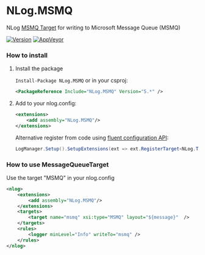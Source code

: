 # NLog.MSMQ
NLog [MSMQ Target](https://github.com/NLog/NLog/wiki/MSMQ-target) for writing to Microsoft Message Queue (MSMQ)

[![Version](https://badge.fury.io/nu/NLog.MSMQ.svg)](https://www.nuget.org/packages/NLog.MSMQ)
[![AppVeyor](https://img.shields.io/appveyor/ci/nlog/NLog-MSMQ/master.svg)](https://ci.appveyor.com/project/nlog/NLog-MSMQ/branch/master)


### How to install

1) Install the package

    `Install-Package NLog.MSMQ` or in your csproj:

    ```xml
    <PackageReference Include="NLog.MSMQ" Version="5.*" />
    ```

2) Add to your nlog.config:

    ```xml
    <extensions>
        <add assembly="NLog.MSMQ"/>
    </extensions>
    ```

   Alternative register from code using [fluent configuration API](https://github.com/NLog/NLog/wiki/Fluent-Configuration-API):

    ```csharp
    LogManager.Setup().SetupExtensions(ext => ext.RegisterTarget<NLog.Targets.MessageQueueTarget>());
    ```

### How to use MessageQueueTarget

Use the target "MSMQ" in your nlog.config

```xml
<nlog>
    <extensions>
        <add assembly="NLog.MSMQ"/>
    </extensions>
    <targets>
        <target name="msmq" xsi:type="MSMQ" layout="${message}"  />
    </targets>
    <rules>
        <logger minLevel="Info" writeTo="msmq" />
    </rules>
</nlog>
```